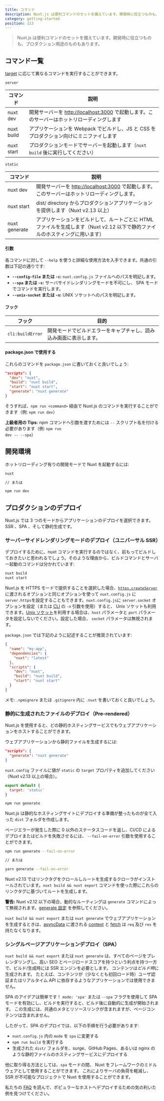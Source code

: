 ```yaml
---
title: コマンド
description: Nuxt.js は便利コマンドのセットを備えています。開発時に役立つものも、プロダクション用途のものもあります。
category: getting-started
position: 113
---
```


> Nuxt.js は便利コマンドのセットを備えています。開発時に役立つものも、プロダクション用途のものもあります。

## コマンド一覧

[target](/api/configuration-target) に応じて異なるコマンドを実行することができます。

`server`

| コマンド   | 説明                                                                                                                 |
| ---------- | -------------------------------------------------------------------------------------------------------------------- |
| nuxt dev   | 開発サーバーを [http://localhost:3000](http://localhost:3000) で起動します。このサーバーはホットリローディングします |
| nuxt build | アプリケーションを Webpack でビルドし、JS と CSS をプロダクション向けにミニファイします                              |
| nuxt start | プロダクションモードでサーバーを起動します（`nuxt build` 後に実行してください）                                      |

`static`

| コマンド      | 説明                                                                                                                          |
| ------------- | ----------------------------------------------------------------------------------------------------------------------------- |
| nuxt dev      | 開発サーバーを [http://localhost:3000](http://localhost:3000) で起動します。このサーバーはホットリローディングします。        |
| nuxt start    | dist/ directory からプロダクションアプリケーションを提供します（Nuxt v2.13 以上）                                             |
| nuxt generate | アプリケーションをビルドして、ルートごとに HTML ファイルを生成します（Nuxt v2.12 以下で静的ファイルのホスティングに用います） |

#### 引数

各コマンドに対して `--help` を使うと詳細な使用方法を入手できます。共通の引数は下記の通りです:

- **`--config-file` または `-c`:** `nuxt.config.js` ファイルへのパスを明記します。
- **`--spa` または `-s`:** サーバサイドレンダリングモードを不可にし、 SPA モードでコマンドを実行します。
- **`--unix-socket` または `-n`:** UNIX ソケットへのパスを明記します。

#### フック

| フック           | 目的                                                               |
| ---------------- | ------------------------------------------------------------------ |
| `cli:buildError` | 開発モードでビルドエラーをキャプチャし、読み込み画面に表示します。 |

#### package.json で使用する

これらのコマンドを `package.json` に書いておくと良いでしょう:

```json
"scripts": {
  "dev": "nuxt",
  "build": "nuxt build",
  "start": "nuxt start",
  "generate": "nuxt generate"
}
```

そうすれば、`npm run <command>` 経由で Nuxt.js のコマンドを実行することができます（例: `npm run dev`）

<div class="Alert Alert--nuxt-green">

<b>上級者用の Tips:</b> npm コマンドへ引数を渡すためには <code>--</code> スクリプト名を付ける必要があります（例: <code>npm run dev -- --spa</code>）

</div>

## 開発環境

ホットリローディング有りの開発モードで Nuxt を起動するには:

```bash
nuxt

// または

npm run dev
```

## プロダクションのデプロイ

Nuxt.js では 3 つのモードからアプリケーションのデプロイを選択できます。 SSR 、SPA 、そして静的生成です。

### サーバーサイドレンダリングモードのデプロイ（ユニバーサル SSR）

デプロイするために、nuxt コマンドを実行するのではなく、前もってビルドしておきたいと思われるでしょう。そのような理由から、ビルドコマンドとサーバー起動のコマンドは分かれています:

```bash
nuxt build
nuxt start
```

Nuxt.js を HTTPS モードで提供することを選択した場合、[`https.createServer`](https://nodejs.org/api/https.html) に渡されるオプションと同じオプションを使って `nuxt.config.js` に `server.https`を設定することもできます。`nuxt.config.js`に `server.socket` オプションを設定（または [CLI](/guide/commands/#%E3%82%B3%E3%83%9E%E3%83%B3%E3%83%89%E4%B8%80%E8%A6%A7) の `-n` 引数を使用）すると、 Unix ソケットも利用できます。[Unix ソケット](<https://ja.wikipedia.org/wiki/%E3%82%BD%E3%82%B1%E3%83%83%E3%83%88_(BSD)>)を利用する場合は、`host` パラメータと `port` パラメータを設定しないでください。設定した場合、 `socket` パラメータは無視されます。

`package.json` では下記のように記述することが推奨されています:

```json
{
  "name": "my-app",
  "dependencies": {
    "nuxt": "latest"
  },
  "scripts": {
    "dev": "nuxt",
    "build": "nuxt build",
    "start": "nuxt start"
  }
}
```

メモ: `.npmignore` または `.gitignore` 内に `.nuxt` を書いておくと良いでしょう。

### 静的に生成されたファイルのデプロイ（Pre-rendered）

Nuxt.js を使用すると、どの静的ホスティングサービスでもウェブアプリケーションをホストすることができます。

ウェブアプリケーションから静的ファイルを生成するには:

```json
"scripts": {
  "generate": "nuxt generate"
}
```

`nuxt.config` ファイルに値が `static` の `target` プロパティを追加してください（Nuxt v2.13 以上の場合）。

```js
export default {
  target: 'static'
}
```

```bash
npm run generate
```

Nuxt.js は静的なホスティングサイトにデプロイする準備が整ったものが全て入った `dist` フォルダを作成します。

ページエラーが発生した際に 0 以外のステータスコードを返し、CI/CD によるデプロイまたはビルドを失敗させるには、 `--fail-on-error` 引数を使用することができます。

```bash
npm run generate --fail-on-error

// または

yarn generate --fail-on-error
```

<div class="Alert Alert-blue">

Nuxt v2.13 ではリンクタグをクロールしルートを生成するクローラがインストールされています。`nuxt build && nuxt export` コマンドを使った際にこれらのリンクタグに基づいてルートを生成します。

</div>

<div class="Alert Alert--orange">

**警告:** Nuxt v2.12 以下の場合、動的なルーティングは `generate` コマンドによって無視されます。[generate 設定](/api/configuration-generate#routes) を参照してください。

</div>

<div class="Alert">

`nuxt build && nuxt export` または `nuxt generate` でウェブアプリケーションを生成するときは、[asyncData](/guide/async-data) に渡される [context](/api/context) と [fetch](/guide/vuex-store#the-fetch-method) は `req` 及び `res` を持たなくなります。

</div>

### シングルページアプリケーションデプロイ（SPA）

`nuxt build && nuxt export` または `nuxt generate` は、すべてのページをプレレンダリングし、高い SEO とページロードスコアを持つという利点を持つ一方で、ビルド/生成時には SSR エンジンを必要とします。 コンテンツは*ビルド時*に生成されます。 たとえば、コンテンツが（少なくとも初回ロード時）ユーザ認証またはリアルタイム API に依存するようなアプリケーションでは使用できません。

SPA のアイデアは簡単です！ `mode: 'spa'` または `--spa` フラグを使用して SPA モードを有効にし、ビルドを実行すると、ビルド後に自動的に生成が開始されます。 この生成には、共通のメタとリソースリンクが含まれますが、ページコンテンツは含まれません。

したがって、SPA のデプロイでは、以下の手順を行う必要があります:

- `nuxt.config.js` 内の `mode` を `spa` に変更する
- `npm run build` を実行する
- 生成された `dist/` フォルダを、surge、GitHub Pages、あるいは nginx のような静的ファイルのホスティングサービスにデプロイする

他に取り得る方法としては、`spa` モードの間、 Nuxt をフレームワークのミドルウェアとして使用することができます。 これによりサーバの負荷を軽減し、SSR が不可能なプロジェクトで Nuxt を使用することができます。

<div class="Alert">

私たちの [FAQ](/faq) を読んで、ポピュラーなホストへデプロイするための気の利いた例を見つけてください。

</div>
